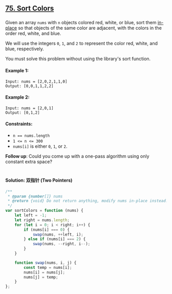 ## [75. Sort Colors](https://leetcode.com/problems/sort-colors/)

###

Given an array `nums` with `n` objects colored red, white, or blue, sort them [in-place](https://en.wikipedia.org/wiki/In-place_algorithm) so that objects of the same color are adjacent, with the colors in the order red, white, and blue.

We will use the integers `0`, `1`, and `2` to represent the color red, white, and blue, respectively.

You must solve this problem without using the library's sort function.

#### Example 1:

```
Input: nums = [2,0,2,1,1,0]
Output: [0,0,1,1,2,2]
```

#### Example 2:

```
Input: nums = [2,0,1]
Output: [0,1,2]
```

#### Constraints:

-   `n == nums.length`
-   `1 <= n <= 300`
-   `nums[i]` is either `0`, `1`, or `2`.

**Follow up**: Could you come up with a one-pass algorithm using only constant extra space?

#

#### Solution: 双指针 (Two Pointers)

```js
/**
 * @param {number[]} nums
 * @return {void} Do not return anything, modify nums in-place instead.
 */
var sortColors = function (nums) {
    let left = -1;
    let right = nums.length;
    for (let i = 0; i < right; i++) {
        if (nums[i] === 0) {
            swap(nums, ++left, i);
        } else if (nums[i] === 2) {
            swap(nums, --right, i--);
        }
    }

    function swap(nums, i, j) {
        const temp = nums[i];
        nums[i] = nums[j];
        nums[j] = temp;
    }
};
```
